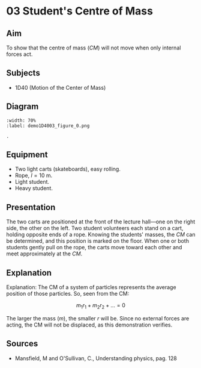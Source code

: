 # 03 Student's Centre of Mass 
  
## Aim   

To show that the centre of mass ($CM$) will not move when only internal forces act.    
  

## Subjects   

* 1D40 (Motion of the Center of Mass) 


## Diagram
    
```{figure} figures/figure_0.png
:width: 70%  
:label: demo1D4003_figure_0.png  

.
``` 


## Equipment    

*  Two light carts (skateboards), easy rolling. 
*  Rope, $l=10\mathrm{~m}$. 
*  Light student. 
*  Heavy student.


## Presentation   

The two carts are positioned at the front of the lecture hall—one on the right side, the other on the left. Two student volunteers each stand on a cart, holding opposite ends of a rope. Knowing the students' masses, the $CM$ can be determined, and this position is marked on the floor. When one or both students gently pull on the rope, the carts move toward each other and meet approximately at the $CM$.    

  
## Explanation   

Explanation: The CM of a system of particles represents the average position of those particles. So, seen from the CM: 

$$m_{1} r_{1}+m_{2} r_{2}+\ldots=0$$

The larger the mass $(m)$, the smaller $r$ will be. Since no external forces are acting, the CM will not be displaced, as this demonstration verifies.


## Sources   

*  Mansfield, M and O'Sullivan, C., Understanding physics, pag. 128
  
